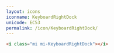 ```yaml
---
layout: icons
iconname: KeyboardRightDock
unicode: EC53
permalink: /icon/KeyboardRightDock/
---
```


``` html
<i class="mi mi-KeyboardRightDock"></i>
```
